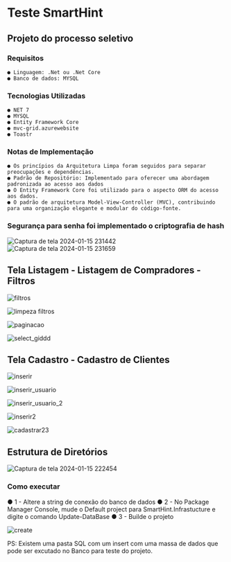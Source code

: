 # Teste SmartHint

## Projeto do processo seletivo
### Requisitos
    ● Linguagem: .Net ou .Net Core
    ● Banco de dados: MYSQL

### Tecnologias Utilizadas 
    ● NET 7
    ● MYSQL
    ● Entity Framework Core 
    ● mvc-grid.azurewebsite
    ● Toastr

### Notas de Implementação
    ● Os princípios da Arquitetura Limpa foram seguidos para separar preocupações e dependências.
    ● Padrão de Repositório: Implementado para oferecer uma abordagem padronizada ao acesso aos dados
    ● O Entity Framework Core foi utilizado para o aspecto ORM do acesso aos dados.
    ● O padrão de arquitetura Model-View-Controller (MVC), contribuindo para uma organização elegante e modular do código-fonte.


### Segurança para senha foi implementado o criptografia de hash 
![Captura de tela 2024-01-15 231442](https://github.com/HenriqueLopesDeSouza/Teste-SmartHint/assets/43977679/3fc6dbfd-6fa1-4e32-ac2e-817e27f1679a)
![Captura de tela 2024-01-15 231659](https://github.com/HenriqueLopesDeSouza/Teste-SmartHint/assets/43977679/b376637c-4ba5-4df3-8f1f-9bf74122a840)


## Tela Listagem - Listagem de Compradores - Filtros

![filtros](https://github.com/HenriqueLopesDeSouza/Teste-SmartHint/assets/43977679/37a2dfb7-cb98-4ff8-9de1-cac3647f1b84)

![limpeza filtros](https://github.com/HenriqueLopesDeSouza/Teste-SmartHint/assets/43977679/dda9b876-50d7-4d87-8c98-29a75ec78a34)

![paginacao](https://github.com/HenriqueLopesDeSouza/Teste-SmartHint/assets/43977679/3ab915b0-d907-4348-add0-f1eecc10f3d6)

![select_giddd](https://github.com/HenriqueLopesDeSouza/Teste-SmartHint/assets/43977679/2880e5f1-3fcd-47e4-bcc5-88f85b3d4e3f)


## Tela Cadastro - Cadastro de Clientes

![inserir](https://github.com/HenriqueLopesDeSouza/Teste-SmartHint/assets/43977679/591492ae-cfb6-4103-a091-2ec86a4594a5)

![inserir_usuario](https://github.com/HenriqueLopesDeSouza/Teste-SmartHint/assets/43977679/665998d5-35ac-4949-938b-57c60befd56a)

![inserir_usuario_2](https://github.com/HenriqueLopesDeSouza/Teste-SmartHint/assets/43977679/17d08169-d2c0-432c-bc3b-a773fb182759)

![inserir2](https://github.com/HenriqueLopesDeSouza/Teste-SmartHint/assets/43977679/12673fa8-d62f-44f3-b2aa-97ea64cc7b62)

![cadastrar23](https://github.com/HenriqueLopesDeSouza/Teste-SmartHint/assets/43977679/767aa369-86e2-4806-867e-3804295bb720)


## Estrutura de Diretórios

![Captura de tela 2024-01-15 222454](https://github.com/HenriqueLopesDeSouza/Teste-SmartHint/assets/43977679/7e182b70-ecd6-4ba0-be63-384fae09b18a)

### Como executar 
 ● 1 - Altere a string de conexão do banco de dados
 ● 2 - No Package Manager Console, mude o Default project para SmartHint.Infrastucture e digite o comando Update-DataBase 
 ● 3 - Builde o projeto 
 
 ![create](https://github.com/HenriqueLopesDeSouza/Teste-SmartHint/assets/43977679/4fdbdb4d-a006-4228-be75-a040f58e94b0)

 PS: Existem uma pasta SQL com um insert com uma massa de dados que pode ser excutado no Banco para teste do projeto.
